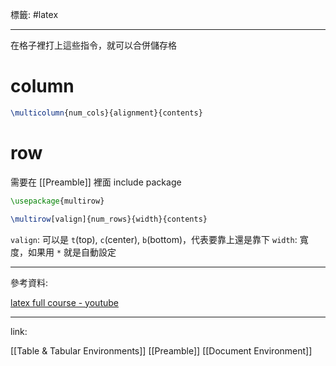 標籤: #latex 

---

在格子裡打上這些指令，就可以合併儲存格

# column

```latex
\multicolumn{num_cols}{alignment}{contents}
```

# row

需要在 [[Preamble]] 裡面 include package

```latex
\usepackage{multirow}
```

```latex
\multirow[valign]{num_rows}{width}{contents}
```

`valign`: 可以是 `t`(top), `c`(center), `b`(bottom)，代表要靠上還是靠下
`width`: 寬度，如果用 `*` 就是自動設定

---

參考資料:

[latex full course - youtube](https://youtu.be/fCzF5gDy60g)

---

link:

[[Table & Tabular Environments]]
[[Preamble]]
[[Document Environment]]